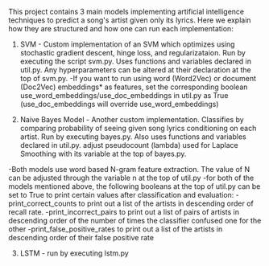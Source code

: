 This project contains 3 main models implementing artificial intelligence techniques to predict a song's artist given only its lyrics. Here we explain how they are structured and how one can run each implementation:

1. SVM - Custom implementation of an SVM which optimizes using stochastic gradient descent, hinge loss, and regularizataion. Run by executing the script svm.py. Uses functions and variables declared in util.py. Any hyperparameters can be altered at their declaration at the top of svm.py.
	-If you want to run using word (Word2Vec) or document (Doc2Vec) embeddings* as features, set the corresponding boolean use_word_embeddings/use_doc_embeddings in util.py as True (use_doc_embeddings will override use_word_embeddings)

2. Naive Bayes Model - Another custom implementation. Classifies by comparing probability of seeing given song lyrics conditioning on each artist. Run by executing bayes.py. Also uses functions and variables declared in util.py. adjust pseudocount (lambda) used for Laplace Smoothing with its variable at the top of bayes.py.

-Both models use word based N-gram feature extraction. The value of N can be adjusted through the variable n at the top of util.py
-for both of the models mentioned above, the following booleans at the top of util.py can be set to True to print certain values after classification and evaluation: 
	-print_correct_counts to print out a list of the artists in descending order of recall rate.
	-print_incorrect_pairs to print out a list of pairs of artists in descending order of the number of times the classifier confused one for the other
	-print_false_positive_rates to print out a list of the artists in descending order of their false positive rate

3. LSTM - run by executing lstm.py
